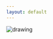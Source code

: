```yaml
---
layout: default
---
```


<img src="https://github.com/oxwhirl/home/blob/master/assets/img/mingfei.jpg?raw=true" alt="drawing" class="portrait"/>